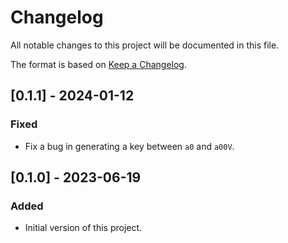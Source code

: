 # Changelog

All notable changes to this project will be documented in this file.

The format is based on [Keep a Changelog](https://keepachangelog.com/en/1.0.0/).

## [0.1.1] - 2024-01-12

### Fixed

- Fix a bug in generating a key between `a0` and `a00V`.

## [0.1.0] - 2023-06-19

### Added

- Initial version of this project.
